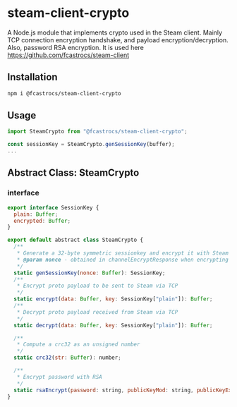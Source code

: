 # steam-client-crypto

A Node.js module that implements crypto used in the Steam client. Mainly TCP connection encryption handshake, and payload encryption/decryption. Also, password RSA encryption. It is used here https://github.com/fcastrocs/steam-client

## Installation

```sh
npm i @fcastrocs/steam-client-crypto
```

## Usage

```javascript
import SteamCrypto from "@fcastrocs/steam-client-crypto";

const sessionKey = SteamCrypto.genSessionKey(buffer);
...
```

## Abstract Class: SteamCrypto

### interface

```javascript
export interface SessionKey {
  plain: Buffer;
  encrypted: Buffer;
}

export default abstract class SteamCrypto {
  /**
   * Generate a 32-byte symmetric sessionkey and encrypt it with Steam's public "System" key.
   * @param nonce - obtained in channelEncryptResponse when encrypting Steam TCP connection
   */
  static genSessionKey(nonce: Buffer): SessionKey;
  /**
   * Encrypt proto payload to be sent to Steam via TCP
   */
  static encrypt(data: Buffer, key: SessionKey["plain"]): Buffer;
  /**
   * Decrypt proto payload received from Steam via TCP
   */
  static decrypt(data: Buffer, key: SessionKey["plain"]): Buffer;

  /**
   * Compute a crc32 as an unsigned number
   */
  static crc32(str: Buffer): number;

  /**
   * Encrypt password with RSA
   */
  static rsaEncrypt(password: string, publicKeyMod: string, publicKeyExp: string): string;
}
```

